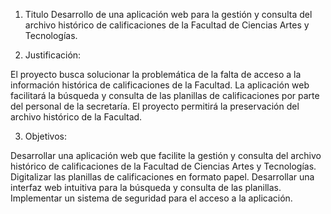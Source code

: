 1. Titulo
Desarrollo de una aplicación web para la gestión y consulta del archivo histórico de calificaciones de la Facultad de Ciencias Artes y Tecnologías.

2. Justificación:

El proyecto busca solucionar la problemática de la falta de acceso a la información histórica de calificaciones de la Facultad.
La aplicación web facilitará la búsqueda y consulta de las planillas de calificaciones por parte del personal de la secretaría.
El proyecto permitirá la preservación del archivo histórico de la Facultad.

3. Objetivos:

Desarrollar una aplicación web que facilite la gestión y consulta del archivo histórico de calificaciones de la Facultad de Ciencias Artes y Tecnologías.
Digitalizar las planillas de calificaciones en formato papel.
Desarrollar una interfaz web intuitiva para la búsqueda y consulta de las planillas.
Implementar un sistema de seguridad para el acceso a la aplicación.